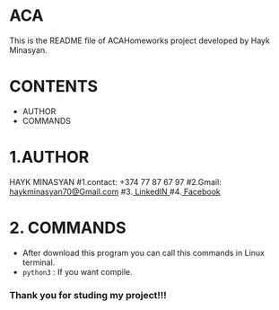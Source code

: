 # ACA
This is the README file of ACAHomeworks project developed by Hayk Minasyan.

# CONTENTS

* AUTHOR
* COMMANDS


# 1.AUTHOR

 HAYK MINASYAN
         #1.contact: +374 77 87 67 97
         #2.Gmail:   haykminasyan70@Gmail.com
         #3.[ LinkedIN ]( http://www.linkedin.com/in/hayk-minasyan-8b228620a)
         #4.[ Facebook ]( http://www.facebook.com/hayk.minasyan.1042 )

# 2. COMMANDS

* After download this program you can call this commands in Linux terminal.
* `python3` : If you want compile.


### Thank you for studing my project!!!

